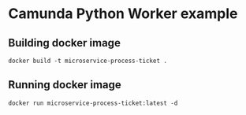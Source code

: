 # Camunda Python Worker example

## Building docker image  

```commandline
docker build -t microservice-process-ticket .
```

## Running docker image  
```commandline
docker run microservice-process-ticket:latest -d
```